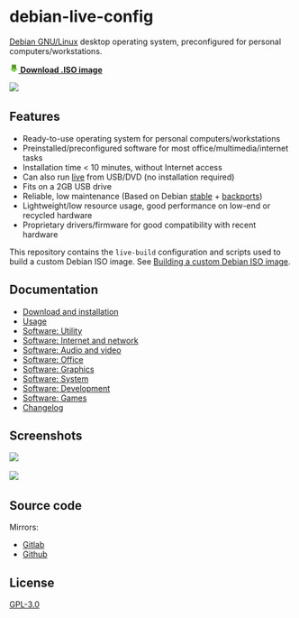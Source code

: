 # debian-live-config

[Debian GNU/Linux](https://www.debian.org/) desktop operating system, preconfigured for personal computers/workstations.

**[![](doc/md/download.png) Download .ISO image](https://github.com/nodiscc/debian-live-config/releases/download/2.2.3/dlc-2.2.3-debian-buster-amd64.hybrid.iso)**

![](https://i.imgur.com/gdM7X0x.jpg)

## Features

- Ready-to-use operating system for personal computers/workstations
- Preinstalled/preconfigured software for most office/multimedia/internet tasks
- Installation time < 10 minutes, without Internet access
- Can also run [live](https://en.wikipedia.org/wiki/Live_USB) from USB/DVD (no installation required)
- Fits on a 2GB USB drive
- Reliable, low maintenance (Based on Debian [stable](https://wiki.debian.org/DebianStable) + [backports](https://wiki.debian.org/Backports))
- Lightweight/low resource usage, good performance on low-end or recycled hardware
- Proprietary drivers/firmware for good compatibility with recent hardware

This repository contains the `live-build` configuration and scripts used to build a custom Debian ISO image. See [Building a custom Debian ISO image](doc/md/custom.md).


## Documentation

- [Download and installation](doc/md/download-and-installation.md)
- [Usage](doc/md/usage.md)
- [Software: Utility](doc/md/packages/utility.md)
- [Software: Internet and network](doc/md/packages/network.md)
- [Software: Audio and video](doc/md/packages/audio-video.md)
- [Software: Office](doc/md/packages/office.md)
- [Software: Graphics](doc/md/packages/graphics.md)
- [Software: System](doc/md/packages/system.md)
- [Software: Development](doc/md/packages/development.md)
- [Software: Games](doc/md/packages/games.md)
- [Changelog](CHANGELOG.md)


## Screenshots

![](https://i.imgur.com/8lq28mV.png)

![](https://i.imgur.com/EpXos8H.png)


## Source code

Mirrors:
- [Gitlab](https://gitlab.com/nodiscc/debian-live-config)
- [Github](https://github.com/nodiscc/debian-live-config)


## License

[GPL-3.0](LICENSE)

